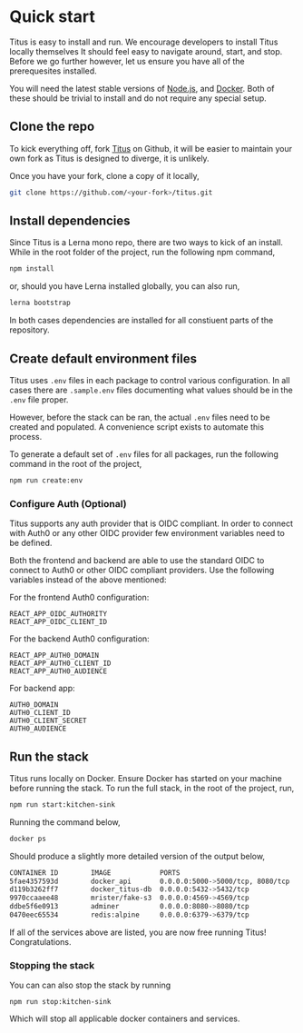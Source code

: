 # Quick start
Titus is easy to install and run. We encourage developers to install Titus locally themselves It should feel easy to navigate around, start, and stop. Before we go further however, let us ensure you have all of the prerequesites installed. 

You will need the latest stable versions of [Node.js](), and [Docker](). Both of these should be trivial to install and do not require any special setup.

## Clone the repo
To kick everything off, fork [Titus]() on Github, it will be easier to maintain your own fork as Titus is designed to diverge, it is unlikely.

Once you have your fork, clone a copy of it locally,

```sh
git clone https://github.com/<your-fork>/titus.git
```

## Install dependencies
Since Titus is a Lerna mono repo, there are two ways to kick of an install. While in the root folder of the project, run the following npm command,

```sh
npm install
```

or, should you have Lerna installed globally, you can also run,

```sh
lerna bootstrap
```

In both cases dependencies are installed for all constiuent parts of the repository.

## Create default environment files
Titus uses `.env` files in each package to control various configuration. In all cases there are `.sample.env` files documenting what values should be in the `.env` file proper.

However, before the stack can be ran, the actual `.env` files need to be created and populated. A convenience script exists to automate this process. 

To generate a default set of `.env` files for all packages, run the following command in the root of the project,

```sh
npm run create:env
```

### Configure Auth (Optional) 
Titus supports any auth provider that is OIDC compliant. In order to connect with Auth0 or any other OIDC provider few environment variables need to be defined.

Both the frontend and backend are able to use the standard OIDC to connect to Auth0 or other OIDC compliant providers. Use the following variables instead of the above mentioned:

For the frontend Auth0 configuration:
```
REACT_APP_OIDC_AUTHORITY
REACT_APP_OIDC_CLIENT_ID
```

For the backend Auth0 configuration:
```
REACT_APP_AUTH0_DOMAIN
REACT_APP_AUTH0_CLIENT_ID
REACT_APP_AUTH0_AUDIENCE
```

For backend app:

```
AUTH0_DOMAIN
AUTH0_CLIENT_ID
AUTH0_CLIENT_SECRET
AUTH0_AUDIENCE
```

## Run the stack
Titus runs locally on Docker. Ensure Docker has started on your machine before running the stack. To run the full stack, in the root of the project, run,

```sh
npm run start:kitchen-sink
```

Running the command below,

```sh
docker ps
```

Should produce a slightly more detailed version of the output below,

```sh
CONTAINER ID        IMAGE            PORTS                              NAMES
5fae4357593d        docker_api       0.0.0.0:5000->5000/tcp, 8080/tcp   docker_api_1
d119b3262ff7        docker_titus-db  0.0.0.0:5432->5432/tcp             docker_titus-db_1
9970ccaaee48        mrister/fake-s3  0.0.0.0:4569->4569/tcp             docker_s3_1
ddbe5f6e0913        adminer          0.0.0.0:8080->8080/tcp             docker_adminer_1
0470eec65534        redis:alpine     0.0.0.0:6379->6379/tcp             docker_redis_1
```

If all of the services above are listed, you are now free running Titus! Congratulations.

### Stopping the stack
You can can also stop the stack by running

```
npm run stop:kitchen-sink
```

Which will stop all applicable docker containers and services.

